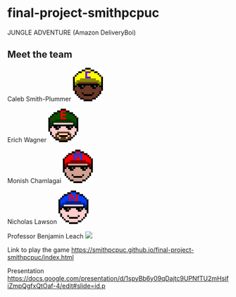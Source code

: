 # final-project-smithpcpuc
JUNGLE ADVENTURE (Amazon DeliveryBoi)

Meet the team
--------------
Caleb Smith-Plummer 
![](resources/img/caleb.gif)

Erich Wagner 
![](resources/img/erich.gif)

Monish Chamlagai 
![](resources/img/monish.gif)

Nicholas Lawson 
![](resources/img/nicholas.gif)

 Professor Benjamin Leach
![](resources/img/le%20leach.gif)

Link to play the game
https://smithpcpuc.github.io/final-project-smithpcpuc/index.html


Presentation
https://docs.google.com/presentation/d/1spyBb6y09qDajtc9UPNfTU2mHsifiZmpQgfxQtOaf-4/edit#slide=id.p